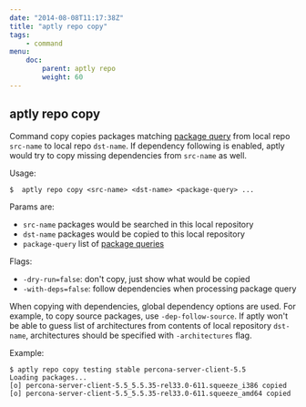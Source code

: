 ```yaml
---
date: "2014-08-08T11:17:38Z"
title: "aptly repo copy"
tags:
    - command
menu:
    doc:
        parent: aptly repo
        weight: 60
---
```


aptly repo copy
---------------

Command copy copies packages matching [package query](/doc/feature/query/)
from local repo `src-name` to local repo `dst-name`. If dependency
following is enabled, aptly would try to copy missing dependencies from
`src-name` as well.

Usage:

    $  aptly repo copy <src-name> <dst-name> <package-query> ...

Params are:

-   `src-name` packages would be searched in this local repository
-   `dst-name` packages would be copied to this local repository
-   `package-query` list of [package queries](/doc/feature/query/)

Flags:

-   `-dry-run=false`: don't copy, just show what would be copied
-   `-with-deps=false`: follow dependencies when processing package
    query

When copying with dependencies, global dependency options are used. For
example, to copy source packages, use `-dep-follow-source`. If aptly
won't be able to guess list of architectures from contents of local
repository `dst-name`, architectures should be specified with
`-architectures` flag.

Example:

    $ aptly repo copy testing stable percona-server-client-5.5
    Loading packages...
    [o] percona-server-client-5.5_5.5.35-rel33.0-611.squeeze_i386 copied
    [o] percona-server-client-5.5_5.5.35-rel33.0-611.squeeze_amd64 copied

 